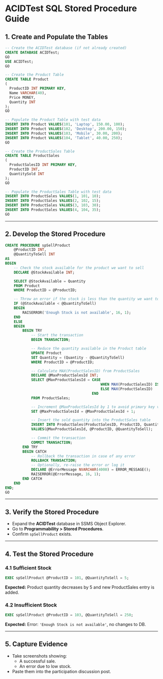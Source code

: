 
# ACIDTest SQL Stored Procedure Guide

## 1. Create and Populate the Tables

```sql
-- Create the ACIDTest database (if not already created)
CREATE DATABASE ACIDTest;
GO
USE ACIDTest;
GO

-- Create the Product Table
CREATE TABLE Product
(
  ProductID INT PRIMARY KEY,
  Name VARCHAR(40),
  Price MONEY,
  Quantity INT
);
GO

-- Populate the Product Table with test data
INSERT INTO Product VALUES(101, 'Laptop', 150.00, 100);
INSERT INTO Product VALUES(102, 'Desktop', 200.00, 150);
INSERT INTO Product VALUES(103, 'Mobile', 30.00, 200);
INSERT INTO Product VALUES(104, 'Tablet', 40.00, 250);
GO

-- Create the ProductSales Table
CREATE TABLE ProductSales
(
  ProductSalesID INT PRIMARY KEY,
  ProductID INT,
  QuantitySold INT
);
GO

-- Populate the ProductSales Table with test data
INSERT INTO ProductSales VALUES(1, 101, 10);
INSERT INTO ProductSales VALUES(2, 102, 15);
INSERT INTO ProductSales VALUES(3, 103, 30);
INSERT INTO ProductSales VALUES(4, 104, 35);
GO
```

---

## 2. Develop the Stored Procedure

```sql
CREATE PROCEDURE spSellProduct
    @ProductID INT,
    @QuantityToSell INT
AS
BEGIN
    -- Check the stock available for the product we want to sell
    DECLARE @StockAvailable INT;

    SELECT @StockAvailable = Quantity
    FROM Product
    WHERE ProductID = @ProductID;

    -- Throw an error if the stock is less than the quantity we want to sell
    IF (@StockAvailable < @QuantityToSell)
    BEGIN
        RAISERROR('Enough Stock is not available', 16, 1);
    END
    ELSE
    BEGIN
        BEGIN TRY
            -- Start the transaction
            BEGIN TRANSACTION;

            -- Reduce the quantity available in the Product table
            UPDATE Product 
            SET Quantity = (Quantity - @QuantityToSell)
            WHERE ProductID = @ProductID;

            -- Calculate MAX(ProductSalesID) from ProductSales
            DECLARE @MaxProductSalesId INT;
            SELECT @MaxProductSalesId = CASE
                                            WHEN MAX(ProductSalesID) IS NULL THEN 0
                                            ELSE MAX(ProductSalesID)
                                        END
            FROM ProductSales;

            -- Increment @MaxProductSalesId by 1 to avoid primary key violation
            SET @MaxProductSalesId = @MaxProductSalesId + 1;

            -- Insert the sold quantity into the ProductSales table
            INSERT INTO ProductSales(ProductSalesID, ProductID, QuantitySold)
            VALUES(@MaxProductSalesId, @ProductID, @QuantityToSell);

            -- Commit the transaction
            COMMIT TRANSACTION;
        END TRY
        BEGIN CATCH
            -- Rollback the transaction in case of any error
            ROLLBACK TRANSACTION;
            -- Optionally, re-raise the error or log it
            DECLARE @ErrorMessage NVARCHAR(4000) = ERROR_MESSAGE();
            RAISERROR(@ErrorMessage, 16, 1);
        END CATCH
    END
END;
GO
```

---

## 3. Verify the Stored Procedure

- Expand the **ACIDTest** database in SSMS Object Explorer.
- Go to **Programmability > Stored Procedures**.
- Confirm `spSellProduct` exists.

---

## 4. Test the Stored Procedure

### 4.1 Sufficient Stock

```sql
EXEC spSellProduct @ProductID = 101, @QuantityToSell = 5;
```

**Expected:** Product quantity decreases by 5 and new ProductSales entry is added.

### 4.2 Insufficient Stock

```sql
EXEC spSellProduct @ProductID = 103, @QuantityToSell = 250;
```

**Expected:** Error: `'Enough Stock is not available'`, no changes to DB.

---

## 5. Capture Evidence

- Take screenshots showing:
  - A successful sale.
  - An error due to low stock.
- Paste them into the participation discussion post.

